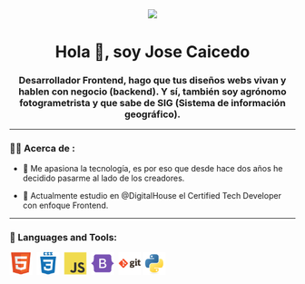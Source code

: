 <div id="header" align="center">
    <img src="https://giphy.com/gifs/M9kgjEsLG6LMbYC9dl" width="200" />
    <h1 align="center">Hola 👋, soy Jose Caicedo</h1>
    <h3 align="center">Desarrollador Frontend, hago que tus diseños webs vivan y hablen con negocio (backend). Y sí, también soy agrónomo fotogrametrista y que sabe de SIG (Sistema de información geográfico). </h3>
</div>

---

### 👨‍💻 Acerca de :

- 📝 Me apasiona la tecnología, es por eso que desde hace dos años he decidido pasarme al lado de los creadores.

- 🌱 Actualmente estudio en @DigitalHouse el Certified Tech Developer con enfoque Frontend.

---

<div align="left">
    <h3>🔨 Languages and Tools:</h3>
    <div>
        <img src="https://github.com/devicons/devicon/blob/master/icons/html5/html5-original.svg" title="HTML5" alt="HTML" width="40" height="40"/>&nbsp;
        <img src="https://github.com/devicons/devicon/blob/master/icons/css3/css3-plain-wordmark.svg"  title="CSS3" alt="CSS" width="40" height="40"/>&nbsp;
        <img src="https://github.com/devicons/devicon/blob/master/icons/javascript/javascript-original.svg" title="JavaScript" alt="JavaScript" width="40" height="40"/>&nbsp;
        <img src="https://github.com/devicons/devicon/blob/master/icons/bootstrap/bootstrap-plain.svg" title="Bootstrap" alt="Bootstrap" width="40" height="40"/>&nbsp;
        <img src="https://github.com/devicons/devicon/blob/master/icons/git/git-original-wordmark.svg" title="Git" **alt="Git" width="40" height="40"/>
        <img src="https://github.com/devicons/devicon/blob/master/icons/python/python-original.svg" title="Git" **alt="Git" width="40" height="40"/>
      </div>
</div>
